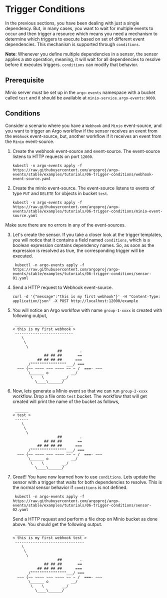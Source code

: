 # Trigger Conditions

In the previous sections, you have been dealing with just a single dependency.
But, in many cases, you want to wait for multiple events to occur and then
trigger a resource which means you need a mechanism to determine which triggers
to execute based on set of different event dependencies. This mechanism is
supported through `conditions`.

**Note**: Whenever you define multiple dependencies in a sensor, the sensor
applies a `AND` operation, meaning, it will wait for all dependencies to resolve
before it executes triggers. `conditions` can modify that behavior.

## Prerequisite

Minio server must be set up in the `argo-events` namespace with a bucket called
`test` and it should be available at `minio-service.argo-events:9000`.

## Conditions

Consider a scenario where you have a `Webhook` and `Minio` event-source, and you
want to trigger an Argo workflow if the sensor receives an event from the
`Webhook` event-source, but, another workflow if it receives an event from the
`Minio` event-source.

1.  Create the webhook event-source and event-source. The event-source listens
    to HTTP requests on port `12000`.

        kubectl -n argo-events apply -f https://raw.githubusercontent.com/argoproj/argo-events/stable/examples/tutorials/06-trigger-conditions/webhook-event-source.yaml

2.  Create the minio event-source. The event-source listens to events of type
    `PUT` and `DELETE` for objects in bucket `test`.

        kubectl -n argo-events apply -f https://raw.githubusercontent.com/argoproj/argo-events/stable/examples/tutorials/06-trigger-conditions/minio-event-source.yaml

Make sure there are no errors in any of the event-sources.

3.  Let's create the sensor. If you take a closer look at the trigger templates,
    you will notice that it contains a field named `conditions`, which is a
    boolean expression contains dependency names. So, as soon as the expression
    is resolved as true, the corresponding trigger will be executed.

         kubectl -n argo-events apply -f https://raw.githubusercontent.com/argoproj/argo-events/stable/examples/tutorials/06-trigger-conditions/sensor-01.yaml

4.  Send a HTTP request to Webhook event-source.

        curl -d '{"message":"this is my first webhook"}' -H "Content-Type: application/json" -X POST http://localhost:12000/example

5.  You will notice an Argo worklfow with name `group-1-xxxx` is created with
    following output,

         __________________________
        < this is my first webhook >
         --------------------------
            \
             \
              \
                            ##        .
                      ## ## ##       ==
                   ## ## ## ##      ===
               /""""""""""""""""___/ ===
          ~~~ {~~ ~~~~ ~~~ ~~~~ ~~ ~ /  ===- ~~~
               \______ o          __/
                \    \        __/
                  \____\______/

6.  Now, lets generate a Minio event so that we can run `group-2-xxxx` workflow.
    Drop a file onto `test` bucket. The workflow that will get created will
    print the name of the bucket as follows,


         ______
        < test >
         ------
            \
             \
              \
                            ##        .
                      ## ## ##       ==
                   ## ## ## ##      ===
               /""""""""""""""""___/ ===
          ~~~ {~~ ~~~~ ~~~ ~~~~ ~~ ~ /  ===- ~~~
               \______ o          __/
                \    \        __/
                  \____\______/

5.  Great!! You have now learned how to use `conditions`. Lets update the sensor
    with a trigger that waits for both dependencies to resolve. This is the
    normal sensor behavior if `conditions` is not defined.

         kubectl -n argo-events apply -f https://raw.githubusercontent.com/argoproj/argo-events/stable/examples/tutorials/06-trigger-conditions/sensor-02.yaml

    Send a HTTP request and perform a file drop on Minio bucket as done above.
    You should get the following output.


         _______________________________
        < this is my first webhook test >
         -------------------------------
            \
             \
              \
                            ##        .
                      ## ## ##       ==
                   ## ## ## ##      ===
               /""""""""""""""""___/ ===
          ~~~ {~~ ~~~~ ~~~ ~~~~ ~~ ~ /  ===- ~~~
               \______ o          __/
                \    \        __/
                  \____\______/
